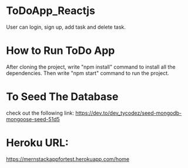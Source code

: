 # ToDoApp_Reactjs
User can login, sign up, add task and delete task.

# How to Run ToDo App
After cloning the project, write "npm install" command to install all the dependencies.
Then write "npm start" command to run the project.

# To Seed The Database
check out the following link:
https://dev.to/dev_tycodez/seed-mongodb-mongoose-seed-51d5

# Heroku URL:
https://mernstackappfortest.herokuapp.com/home
